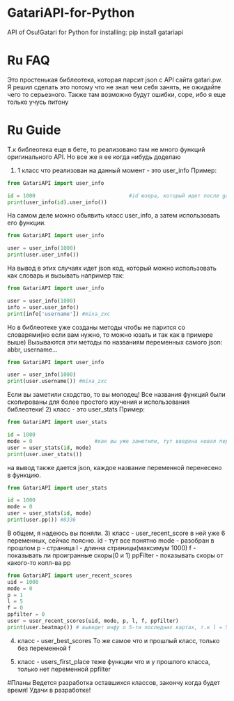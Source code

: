 # GatariAPI-for-Python
API of Osu!Gatari for Python
for installing: pip install gatariapi
# Ru FAQ
Это простенькая библеотека, которая парсит json с API сайта gatari.pw.
Я решил сделать это потому что не знал чем себя занять, не ожидайте чего то серьезного.
Также там возможно будут ошибки, соре, ибо я еще только учусь питону
# Ru Guide 
Т.к библеотека еще в бете, то реализовано там не много функций оригинального API.
Но все же я ее когда нибудь доделаю
1) 1 класс что реализован на данный момент - это user_info
Пример:
```python
from GatariAPI import user_info

id = 1000                              #id юзера, который идет после gatari.pw/u/xxxxx. Например 1000
print(user_info(id).user_info())
```
На самом деле можно обьявить класс user_info, а затем использовать его функции.
```python
from GatariAPI import user_info

user = user_info(1000)
print(user.user_info())
```
На вывод в этих случаях идет json код, который можно использовать как словарь и вызывать например так:
```python
from GatariAPI import user_info

user = user_info(1000)
info = user.user_info()
print(info['username']) #mixa_zxc
```
Но в библеотеке уже созданы методы чтобы не парится со словарями(но если вам нужно, то можно юзать и так как в примере выше)
Вызываются эти методы по названиям переменных самого json: abbr, username...
```python
from GatariAPI import user_info

user = user_info(1000)
print(user.username()) #mixa_zxc
```
Если вы заметили сходство, то вы молодец! Все названия функций были скопированы для более простого изучения и использования библеотеки!
2) класс - это user_stats
Пример:
```python
from GatariAPI import user_stats

id = 1000
mode = 0                    #как вы уже заметили, тут введена новая переменная mode, она отвечает за мод осу(standart - 0, taiko - 1, catch - 2, mania - 3)
user = user_stats(id, mode)
print(user.user_stats())
```
на вывод также дается json, каждое название переменной перенесено в функцию.
```python
from GatariAPI import user_stats

id = 1000
mode = 0                    
user = user_stats(id, mode)
print(user.pp()) #8336
```
В общем, я надеюсь вы поняли.
3) класс - user_recent_score
в ней уже 6 переменных, сейчас поясню.
    id - тут все понятно
    mode - разобран в прошлом
    p - страница
    l - длинна страницы(максимум 1000)
    f - показывать ли проигранные скоры(0 и 1)
    ppFilter - показывать скоры от какого-то колл-ва pp
    
```python
from GatariAPI import user_recent_scores
uid = 1000
mode = 0 
p = 1
l = 5
f = 0
ppfilter = 0
user = user_recent_scores(uid, mode, p, l, f, ppfilter)
print(user.beatmap()) # выведет инфу о 5-ти последних картах, т.к l = 5
```    
4) класс - user_best_scores
То же самое что и прошлый класс, только без переменной f

5) класс - users_first_place
теже функции что и у прошлого класса, только нет переменной ppfilter

#Планы
Ведется разработка оставшихся классов, закончу когда будет время! Удачи в разработке!


